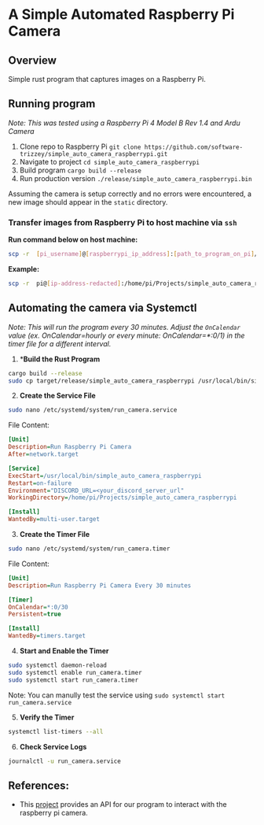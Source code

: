 # A Simple Automated Raspberry Pi Camera

## Overview
Simple rust program that captures images on a Raspberry Pi.

## Running program

_Note: This was tested using a Raspberry Pi 4 Model B Rev 1.4 and Ardu Camera_

1. Clone repo to Raspberry Pi `git clone https://github.com/software-trizzey/simple_auto_camera_raspberrypi.git`
1. Navigate to project `cd simple_auto_camera_raspberrypi`
1. Build program `cargo build --release`
1. Run production version `./release/simple_auto_camera_raspberrypi.bin`

Assuming the camera is setup correctly and no errors were encountered, a new image should appear in the `static` directory.

### Transfer images from Raspberry Pi to host machine via `ssh`

**Run command below on host machine:**
```bash
scp -r  [pi_username]@[raspberrypi_ip_address]:[path_to_program_on_pi]/simple_auto_camera_raspberrypi/static [directory_on_host_machine]
```

**Example:**
```bash
scp -r  pi@[ip-address-redacted]:/home/pi/Projects/simple_auto_camera_raspberrypi/static ~/Desktop/pi-images/
```

## Automating the camera via Systemctl

_Note: This will run the program every 30 minutes. Adjust the `OnCalendar` value (ex. OnCalendar=hourly or every minute: OnCalendar=*:0/1) in the timer file for a different interval._

1. ***Build the Rust Program**

```bash
cargo build --release
sudo cp target/release/simple_auto_camera_raspberrypi /usr/local/bin/simple_auto_camera_raspberrypi
```

2. **Create the Service File**
```bash
sudo nano /etc/systemd/system/run_camera.service
```

File Content:

```ini
[Unit]
Description=Run Raspberry Pi Camera
After=network.target

[Service]
ExecStart=/usr/local/bin/simple_auto_camera_raspberrypi
Restart=on-failure
Environment="DISCORD_URL=<your_discord_server_url"
WorkingDirectory=/home/pi/Projects/simple_auto_camera_raspberrypi

[Install]
WantedBy=multi-user.target
```

3. **Create the Timer File**

```bash
sudo nano /etc/systemd/system/run_camera.timer
```

File Content:

```ini
[Unit]
Description=Run Raspberry Pi Camera Every 30 minutes

[Timer]
OnCalendar=*:0/30
Persistent=true

[Install]
WantedBy=timers.target
```

4. **Start and Enable the Timer**

```bash
sudo systemctl daemon-reload
sudo systemctl enable run_camera.timer
sudo systemctl start run_camera.timer
```

Note: You can manully test the service using `sudo systemctl start run_camera.service`

5. **Verify the Timer**

```bash
systemctl list-timers --all
```

6. **Check Service Logs**

```bash
journalctl -u run_camera.service
```

## References:
- This [project](https://github.com/pedrosland/rascam) provides an API for our program to interact with the raspberry pi camera.

